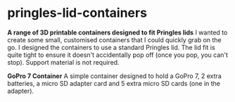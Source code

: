 # pringles-lid-containers
**A range of 3D printable containers designed to fit Pringles lids**
I wanted to create some small, customised containers that I could quickly grab on the go. I designed the containers to use a standard Pringles lid. The lid fit is quite tight to ensure it doesn't accidentally pop off (once you pop, you can't stop). Support material is not required.

**GoPro 7 Container**
A simple container designed to hold a GoPro 7, 2 extra batteries, a micro SD adapter card and 5 extra micro SD cards (one in the adapter).
